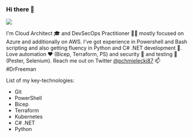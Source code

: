 ### Hi there 👋

![](https://komarev.com/ghpvc/?username=pchmielecki87&color=red)

I'm Cloud Architect 🎓 and DevSecOps Practitioner 👨‍💻 mostly focused on Azure and additionally on AWS. I've got experience in Powershell and Bash scripting and also getting fluency in Python and C# .NET development 🌱. Love automation ❤️ (Bicep, Terraform, PS) and security 🔐 and testing 🧪 (Pester, Selenium). Reach me out on Twitter [@pchmielecki87](https://twitter.com/pchmielecki87) 📫 #DrFreeman

List of my key-technologies:
- Git
- PowerShell
- Bicep
- Terraform
- Kubernetes 
- C# .NET
- Python

<!--
**pchmielecki87/pchmielecki87** is a ✨ _special_ ✨ repository because its `README.md` (this file) appears on your GitHub profile.

Here are some ideas to get you started:

- 🔭 I’m currently working on ...
- 🌱 I’m currently learning ...
- 👯 I’m looking to collaborate on ...
- 🤔 I’m looking for help with ...
- 💬 Ask me about ...
- 📫 How to reach me: ...
- 😄 Pronouns: ...
- ⚡ Fun fact: ...
-->
